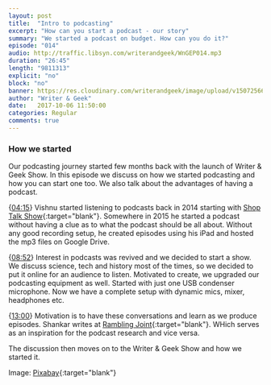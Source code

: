 ```yaml
---
layout: post
title:  "Intro to podcasting"
excerpt: "How can you start a podcast - our story"
summary: "We started a podcast on budget. How can you do it?"
episode: "014"
audio: http://traffic.libsyn.com/writerandgeek/WnGEP014.mp3
duration: "26:45"
length: "9811313"
explicit: "no"
block: "no"
banner: https://res.cloudinary.com/writerandgeek/image/upload/v1507256666/podcast.jpg
author: "Writer & Geek"
date:   2017-10-06 11:50:00
categories: Regular
comments: true
---
```


### How we started
Our podcasting journey started few months back with the launch of Writer & Geek Show. In this episode we discuss on how we started podcasting and how you can start one too. We also talk about the advantages of having a podcast.

{[04:15](#t=00:04:15)} Vishnu started listening to podcasts back in 2014 starting with [Shop Talk Show](http://shoptalkshow.com/){:target="blank"}. Somewhere in 2015 he started a podcast without having a clue as to what the podcast should be all about. Without any good recording setup, he created episodes using his iPad and hosted the mp3 files on Google Drive.

{[08:52](#t=00:08:52)} Interest in podcasts was revived and we decided to start a show. We discuss science, tech and history most of the times, so we decided to put it online for an audience to listen. Motivated to create, we upgraded our podcasting equipment as well. Started with just one USB condenser  microphone. Now we have a complete setup with dynamic mics, mixer, headphones etc.

{[13:00](#t=00:13:00)} Motivation is to have these conversations and learn as we produce episodes. Shankar writes at [Rambling Joint](http://ramblingjoint.com){:target="blank"}. WHich serves as an inspiration for the podcast research and vice versa.

The discussion then moves on to the Writer & Geek Show and how we started it.

Image: [Pixabay](https://pixabay.com/en/microphone-keyboard-podcast-2469292/){:target="blank"}